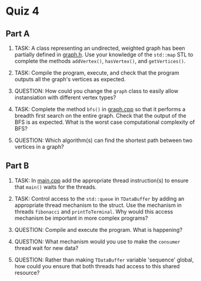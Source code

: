 Quiz 4
======

Part A
------

1) TASK: A class representing an undirected, weighted graph has been partially defined in [graph.h](./a/graph.h). Use your knowledge of the `std::map` STL to complete the methods `addVertex()`, `hasVertex()`, and `getVertices()`.

2) TASK: Compile the program, execute, and check that the program outputs all the graph's vertices as expected.

3) QUESTION: How could you change the `graph` class to easily allow instansiation with different vertex types?

4) TASK: Complete the method `bfs()` in [graph.cpp](./a/graph.cpp) so that it performs a breadth first search on the entire graph. Check that the output of the BFS is as expected. What is the worst case computational complexity of BFS?

5) QUESTION: Which algorithm(s) can find the shortest path between two vertices in a graph?

Part B
------

1) TASK: In [main.cpp](./b/main.cpp) add the appropriate thread instruction(s) to ensure that `main()` waits for the threads.

2) TASK: Control access to the `std::queue` in `TDataBuffer` by adding an appropriate thread mechanism to the struct. Use the mechanism in threads `fibonacci` and `printToTerminal`. Why would this access mechanism be important in more complex programs?

3) QUESTION: Compile and execute the program. What is happening?

4) QUESTION: What mechanism would you use to make the `consumer` thread wait for new data?

5) QUESTION: Rather than making `TDataBuffer` variable 'sequence' global, how could you ensure that both threads had access to this shared resource?
